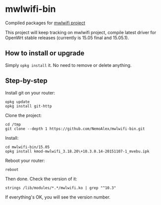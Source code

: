 # mwlwifi-bin

Compiled packages for [mwlwifi project](https://github.com/kaloz/mwlwifi)

This project will keep tracking on mwlwifi project, compile latest driver for OpenWrt stable releases (currently is 15.05 final and 15.05.1).

## How to install or upgrade

Simply `opkg install` it. No need to remove or delete anything.

## Step-by-step

Install git on your router:

```
opkg update
opkg install git-http
```

Clone the project:

```
cd /tmp
git clone --depth 1 https://github.com/NemoAlex/mwlwifi-bin.git
```

Install:

```
cd mwlwifi-bin/15.05
opkg install kmod-mwlwifi_3.18.20\+10.3.0.14-20151107-1_mvebu.ipk
```

Reboot your router:

```
reboot
```

Then done. Check the version of it:

```
strings /lib/modules/*.*/mwlwifi.ko | grep "^10.3"
```

If everything's OK, you will see the version number.
